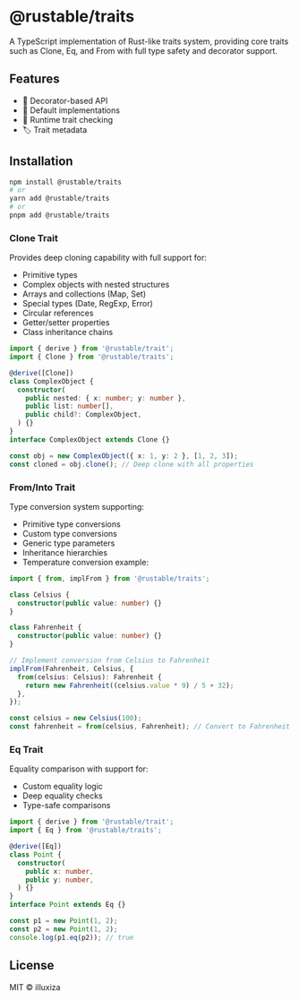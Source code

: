 # @rustable/traits

A TypeScript implementation of Rust-like traits system, providing core traits such as Clone, Eq, and From with full type safety and decorator support.

## Features

- 🧰 Decorator-based API
- 🎨 Default implementations
- 🔄 Runtime trait checking
- 🏷️ Trait metadata

## Installation

```bash
npm install @rustable/traits
# or
yarn add @rustable/traits
# or
pnpm add @rustable/traits

```

### Clone Trait

Provides deep cloning capability with full support for:

- Primitive types
- Complex objects with nested structures
- Arrays and collections (Map, Set)
- Special types (Date, RegExp, Error)
- Circular references
- Getter/setter properties
- Class inheritance chains

```typescript
import { derive } from '@rustable/trait';
import { Clone } from '@rustable/traits';

@derive([Clone])
class ComplexObject {
  constructor(
    public nested: { x: number; y: number },
    public list: number[],
    public child?: ComplexObject,
  ) {}
}
interface ComplexObject extends Clone {}

const obj = new ComplexObject({ x: 1, y: 2 }, [1, 2, 3]);
const cloned = obj.clone(); // Deep clone with all properties
```

### From/Into Trait

Type conversion system supporting:

- Primitive type conversions
- Custom type conversions
- Generic type parameters
- Inheritance hierarchies
- Temperature conversion example:

```typescript
import { from, implFrom } from '@rustable/traits';

class Celsius {
  constructor(public value: number) {}
}

class Fahrenheit {
  constructor(public value: number) {}
}

// Implement conversion from Celsius to Fahrenheit
implFrom(Fahrenheit, Celsius, {
  from(celsius: Celsius): Fahrenheit {
    return new Fahrenheit((celsius.value * 9) / 5 + 32);
  },
});

const celsius = new Celsius(100);
const fahrenheit = from(celsius, Fahrenheit); // Convert to Fahrenheit
```

### Eq Trait

Equality comparison with support for:

- Custom equality logic
- Deep equality checks
- Type-safe comparisons

```typescript
import { derive } from '@rustable/trait';
import { Eq } from '@rustable/traits';

@derive([Eq])
class Point {
  constructor(
    public x: number,
    public y: number,
  ) {}
}
interface Point extends Eq {}

const p1 = new Point(1, 2);
const p2 = new Point(1, 2);
console.log(p1.eq(p2)); // true
```

## License

MIT © illuxiza
